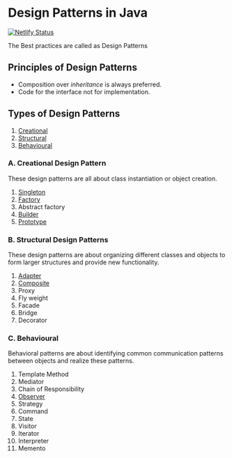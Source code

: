 # Design Patterns in Java

[![Netlify Status](https://api.netlify.com/api/v1/badges/ceec4efb-1a95-424e-a933-8897a3797c23/deploy-status)](https://app.netlify.com/sites/learning-topics/deploys)

The Best practices are called as Design Patterns

## Principles of Design Patterns

- Composition over *inheritance* is always preferred.
- Code for the interface not for implementation.

## Types of Design Patterns

1. [Creational](#a-creational-design-pattern)
2. [Structural](#b-structural-design-patterns)
3. [Behavioural](#c-behavioural)

### A. Creational Design Pattern

These design patterns are all about class instantiation or object creation.

1. [Singleton](docs/pattern/Singleton-Design-Pattern.md)
2. [Factory](docs/pattern/Factory-Design-Pattern.md)
3. Abstract factory
4. [Builder](docs/pattern/Builder-Design-Pattern.md)
5. [Prototype](docs/pattern/Prototype-Design-Pattern.md)

### B. Structural Design Patterns

These design patterns are about organizing different classes and objects to form larger structures and provide new functionality.

1. [Adapter](docs/pattern/Adapter-Design-Pattern.md)
1. [Composite](docs/pattern/Composite-Design-Pattern.md)
1. Proxy
1. Fly weight
1. Facade
1. Bridge
1. Decorator

### C. Behavioural

Behavioral patterns are about identifying common communication patterns between objects and realize these patterns.

1. Template Method
1. Mediator
1. Chain of Responsibility
1. [Observer](docs/pattern/Observer-Design-Pattern.md)
1. Strategy
1. Command
1. State
1. Visitor
1. Iterator
1. Interpreter
1. Memento
